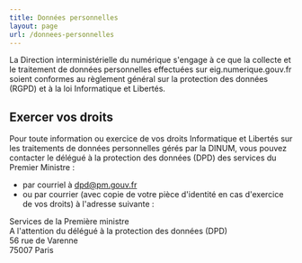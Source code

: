 ```yaml
---
title: Données personnelles
layout: page
url: /donnees-personnelles
---
```

La Direction interministérielle du numérique s'engage à ce que la collecte et le traitement de données personnelles effectuées sur eig.numerique.gouv.fr soient conformes au règlement général sur la protection des données (RGPD) et à la loi Informatique et Libertés.

## Exercer vos droits

Pour toute information ou exercice de vos droits Informatique et Libertés sur les traitements de données personnelles gérés par la DINUM, vous pouvez contacter le délégué à la protection des données (DPD) des services du Premier Ministre :

* par courriel à dpd@pm.gouv.fr
* ou par courrier (avec copie de votre pièce d'identité en cas d'exercice de vos droits) à l'adresse suivante : 

Services de la Première ministre\
A l'attention du délégué à la protection des données (DPD)\
56 rue de Varenne\
75007 Paris